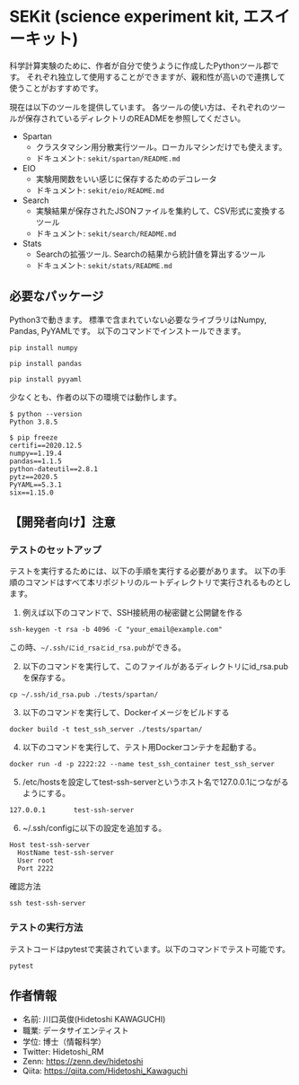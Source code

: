 # SEKit (science experiment kit, エスイーキット)
科学計算実験のために、作者が自分で使うように作成したPythonツール郡です。
それぞれ独立して使用することができますが、親和性が高いので連携して使うことがおすすめです。

現在は以下のツールを提供しています。
各ツールの使い方は、それぞれのツールが保存されているディレクトリのREADMEを参照してください。
- Spartan
  - クラスタマシン用分散実行ツール。ローカルマシンだけでも使えます。
  - ドキュメント: `sekit/spartan/README.md`
- EIO
  - 実験用関数をいい感じに保存するためのデコレータ
  - ドキュメント: `sekit/eio/README.md`
- Search
  - 実験結果が保存されたJSONファイルを集約して、CSV形式に変換するツール
  - ドキュメント: `sekit/search/README.md`
- Stats
  - Searchの拡張ツール. Searchの結果から統計値を算出するツール
  - ドキュメント: `sekit/stats/README.md`

## 必要なパッケージ
Python3で動きます。
標準で含まれていない必要なライブラリはNumpy, Pandas, PyYAMLです。
以下のコマンドでインストールできます。
```
pip install numpy
```
```
pip install pandas
```
```
pip install pyyaml
```

少なくとも、作者の以下の環境では動作します。
```
$ python --version
Python 3.8.5
```
```
$ pip freeze
certifi==2020.12.5
numpy==1.19.4
pandas==1.1.5
python-dateutil==2.8.1
pytz==2020.5
PyYAML==5.3.1
six==1.15.0
```

## 【開発者向け】注意
### テストのセットアップ
テストを実行するためには、以下の手順を実行する必要があります。
以下の手順のコマンドはすべて本リポジトリのルートディレクトリで実行されるものとします。

1. 例えば以下のコマンドで、SSH接続用の秘密鍵と公開鍵を作る
```
ssh-keygen -t rsa -b 4096 -C "your_email@example.com"
```
この時、`~/.ssh/にid_rsaとid_rsa.pub`ができる。

2. 以下のコマンドを実行して、このファイルがあるディレクトリにid_rsa.pubを保存する。
```
cp ~/.ssh/id_rsa.pub ./tests/spartan/
```

3. 以下のコマンドを実行して、Dockerイメージをビルドする
```
docker build -t test_ssh_server ./tests/spartan/
```

4. 以下のコマンドを実行して、テスト用Dockerコンテナを起動する。
```
docker run -d -p 2222:22 --name test_ssh_container test_ssh_server
```

5. /etc/hostsを設定してtest-ssh-serverというホスト名で127.0.0.1につながるようにする。
```
127.0.0.1       test-ssh-server
```

6. ~/.ssh/configに以下の設定を追加する。
```
Host test-ssh-server
  HostName test-ssh-server
  User root
  Port 2222
```

確認方法
```
ssh test-ssh-server
```

### テストの実行方法
テストコードはpytestで実装されています。以下のコマンドでテスト可能です。
```
pytest
```


## 作者情報
- 名前: 川口英俊(Hidetoshi KAWAGUCHI)
- 職業: データサイエンティスト
- 学位: 博士（情報科学）
- Twitter: Hidetoshi_RM
- Zenn: https://zenn.dev/hidetoshi
- Qiita: https://qiita.com/Hidetoshi_Kawaguchi


